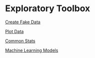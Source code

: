 # Exploratory Toolbox

[Create Fake Data](https://nbviewer.jupyter.org/github/pmleffers/Exploratory_Toolbox/blob/master/Fake%20Data.ipynb)

[Plot Data](https://nbviewer.jupyter.org/github/pmleffers/Exploratory_Toolbox/blob/master/Plot%20Data.ipynb)

[Common Stats](https://nbviewer.jupyter.org/github/pmleffers/Exploratory_Toolbox/blob/master/Stats.ipynb)

[Machine Learning Models](https://nbviewer.ipython.org/github/pmleffers/Exploratory_Toolbox/blob/df45d233db699762b7025fddf8ff38f67c3ca8a2/Machine%20Learning%20Models.ipynb)
